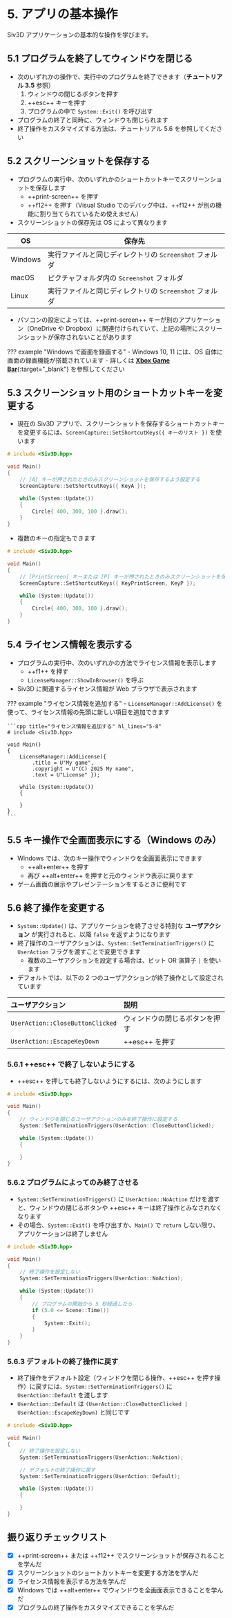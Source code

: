 # 5. アプリの基本操作
Siv3D アプリケーションの基本的な操作を学びます。

## 5.1 プログラムを終了してウィンドウを閉じる
- 次のいずれかの操作で、実行中のプログラムを終了できます（**チュートリアル 3.5** 参照）
	1. ウィンドウの閉じるボタンを押す
	2. ++esc++ キーを押す
	3. プログラムの中で `System::Exit()` を呼び出す
- プログラムの終了と同時に、ウィンドウも閉じられます
- 終了操作をカスタマイズする方法は、チュートリアル 5.6 を参照してください

## 5.2 スクリーンショットを保存する
- プログラムの実行中、次のいずれかのショートカットキーでスクリーンショットを保存します
	- ++print-screen++ を押す
	- ++f12++ を押す（Visual Studio でのデバッグ中は、++f12++ が別の機能に割り当てられているため使えません）
- スクリーンショットの保存先は OS によって異なります

| OS | 保存先 |
| --- | --- |
| Windows | 実行ファイルと同じディレクトリの `Screenshot` フォルダ |
| macOS | ピクチャフォルダ内の `Screenshot` フォルダ |
| Linux | 実行ファイルと同じディレクトリの `Screenshot` フォルダ |

- パソコンの設定によっては、++print-screen++ キーが別のアプリケーション（OneDrive や Dropbox）に関連付けられていて、上記の場所にスクリーンショットが保存されないことがあります

??? example "Windows で画面を録画する"
	- Windows 10, 11 には、OS 自体に画面の録画機能が搭載されています
	- 詳しくは [**Xbox Game Bar**](../tools/gamebar.md){:target="_blank"} を参照してください


## 5.3 スクリーンショット用のショートカットキーを変更する
- 現在の Siv3D アプリで、スクリーンショットを保存するショートカットキーを変更するには、`ScreenCapture::SetShortcutKeys({ キーのリスト })` を使います

```cpp title="スクリーンショットのショートカットキーを変更する" hl_lines="5-6"
# include <Siv3D.hpp>

void Main()
{
	// [A] キーが押されたときのみスクリーンショットを保存するよう設定する
	ScreenCapture::SetShortcutKeys({ KeyA });

	while (System::Update())
	{
		Circle{ 400, 300, 100 }.draw();
	}
}
```

- 複数のキーの指定もできます

```cpp title="スクリーンショットのショートカットキーを変更する" hl_lines="5-6"
# include <Siv3D.hpp>

void Main()
{
	// [PrintScreen] キーまたは [P] キーが押されたときのみスクリーンショットを保存するよう設定する
	ScreenCapture::SetShortcutKeys({ KeyPrintScreen, KeyP });

	while (System::Update())
	{
		Circle{ 400, 300, 100 }.draw();
	}
}
```


## 5.4 ライセンス情報を表示する
- プログラムの実行中、次のいずれかの方法でライセンス情報を表示します
	- ++f1++ を押す
	- `LicenseManager::ShowInBrowser()` を呼ぶ
- Siv3D に関連するライセンス情報が Web ブラウザで表示されます

??? example "ライセンス情報を追加する"
	- `LicenseManager::AddLicense()` を使って、ライセンス情報の先頭に新しい項目を追加できます

	```cpp title="ライセンス情報を追加する" hl_lines="5-8"
	# include <Siv3D.hpp>

	void Main()
	{
		LicenseManager::AddLicense({
			.title = U"My game",
			.copyright = U"(C) 2025 My name",
			.text = U"License" });

		while (System::Update())
		{

		}
	}
	```


## 5.5 キー操作で全画面表示にする（Windows のみ）
- Windows では、次のキー操作でウィンドウを全画面表示にできます
	- ++alt+enter++ を押す
	- 再び ++alt+enter++ を押すと元のウィンドウ表示に戻ります
- ゲーム画面の展示やプレゼンテーションをするときに便利です


## 5.6 終了操作を変更する
- `System::Update()` は、アプリケーションを終了させる特別な **ユーザアクション** が実行されると、以降 `false` を返すようになります
- 終了操作のユーザアクションは、`System::SetTerminationTriggers()` に `UserAction` フラグを渡すことで変更できます
	- 複数のユーザアクションを設定する場合は、ビット OR 演算子 `|` を使います
- デフォルトでは、以下の 2 つのユーザアクションが終了操作として設定されています

| ユーザアクション | 説明 |
|:--|:--|
| `UserAction::CloseButtonClicked` | ウィンドウの閉じるボタンを押す |
| `UserAction::EscapeKeyDown` | ++esc++ を押す |


### 5.6.1 ++esc++ で終了しないようにする
- ++esc++ を押しても終了しないようにするには、次のようにします

```cpp hl_lines="5-6"
# include <Siv3D.hpp>

void Main()
{
	// ウィンドウを閉じるユーザアクションのみを終了操作に設定する
	System::SetTerminationTriggers(UserAction::CloseButtonClicked);

	while (System::Update())
	{

	}
}
```

### 5.6.2 プログラムによってのみ終了させる
- `System::SetTerminationTriggers()` に `UserAction::NoAction` だけを渡すと、ウィンドウの閉じるボタンや ++esc++ キーは終了操作とみなされなくなります
- その場合、`System::Exit()` を呼び出すか、`Main()` で `return` しない限り、アプリケーションは終了しません

```cpp hl_lines="5-6"
# include <Siv3D.hpp>

void Main()
{
	// 終了操作を設定しない
	System::SetTerminationTriggers(UserAction::NoAction);

	while (System::Update())
	{
		// プログラムの開始から 5 秒経過したら
		if (5.0 <= Scene::Time())
		{
			System::Exit();
		}
	}
}
```


### 5.6.3 デフォルトの終了操作に戻す
- 終了操作をデフォルト設定（ウィンドウを閉じる操作、++esc++ を押す操作）に戻すには、`System::SetTerminationTriggers()` に `UserAction::Default` を渡します
- `UserAction::Default` は `(UserAction::CloseButtonClicked | UserAction::EscapeKeyDown)` と同じです

```cpp hl_lines="8-9"
# include <Siv3D.hpp>

void Main()
{
	// 終了操作を設定しない
	System::SetTerminationTriggers(UserAction::NoAction);

	// デフォルトの終了操作に戻す
	System::SetTerminationTriggers(UserAction::Default);

	while (System::Update())
	{

	}
}
```


## 振り返りチェックリスト
- [x] ++print-screen++ または ++f12++ でスクリーンショットが保存されることを学んだ
- [x] スクリーンショットのショートカットキーを変更する方法を学んだ
- [x] ライセンス情報を表示する方法を学んだ
- [x] Windows では ++alt+enter++ でウィンドウを全画面表示できることを学んだ
- [x] プログラムの終了操作をカスタマイズできることを学んだ
